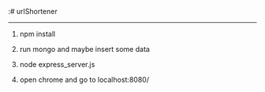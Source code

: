 :# urlShortener
______________________________________________________
1) npm install

2) run mongo and maybe insert some data

3) node express_server.js

4) open chrome and go to localhost:8080/ 



